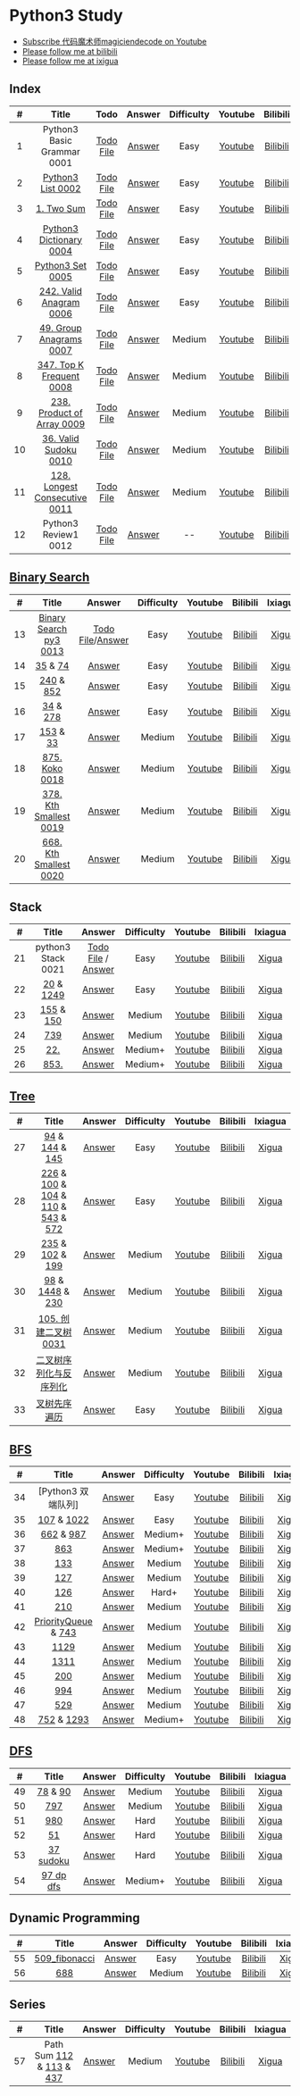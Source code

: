 # Python3 Study

- [Subscribe 代码魔术师magiciendecode on Youtube](https://www.youtube.com/channel/UCERe5JqcmPtyo3dzX94by1g?sub_confirmation=1)
- [Please follow me at bilibili](https://space.bilibili.com/520811931)
- [Please follow me at ixigua](https://www.ixigua.com/home/105169725727/)

## Index

| # | Title | Todo | Answer | Difficulty | Youtube | Bilibili | Ixiagua |
|:---:|:---:|:---:|:---:|:---:|:---:|:---:|:---:|
|1|Python3 Basic Grammar 0001|[Todo File](https://github.com/MagicienDeCode/py3_interview/blob/master/basic_grammar/basic.py)|[Answer](https://github.com/MagicienDeCode/py3_interview/blob/master/basic_grammar/basic_answer.py)|Easy|[Youtube](https://www.youtube.com/watch?v=Pmlqcl_Ggkc)|[Bilibili](https://www.bilibili.com/video/BV1wN4y1H7hR)|[Xigua](https://www.ixigua.com/i7335974016466813492)|
|2|[Python3 List 0002]()|[Todo File](https://github.com/MagicienDeCode/py3_interview/blob/master/basic_grammar/list.py)|[Answer](https://github.com/MagicienDeCode/py3_interview/blob/master/basic_grammar/list_answer.py)|Easy|[Youtube](https://www.youtube.com/watch?v=veHJaKzCsIM)|[Bilibili](https://www.bilibili.com/video/BV1WZ421m778)|[Xigua](https://www.ixigua.com/i7335998126400274979)|
|3|[1. Two Sum](https://leetcode.com/problems/two-sum/)|[Todo File](https://github.com/MagicienDeCode/py3_interview/blob/master/basic_grammar/two_sum.py)|[Answer](https://github.com/MagicienDeCode/py3_interview/blob/master/basic_grammar/two_sum_answer.py)|Easy|[Youtube](https://www.youtube.com/watch?v=BmOdXfdeG-o)|[Bilibili](https://www.bilibili.com/video/BV1Ny421a7nP)|[Xigua](https://www.ixigua.com/i7336100737191477786)|
|4|[Python3 Dictionary 0004](https://leetcode.com/problems/two-sum/description/)|[Todo File](https://github.com/MagicienDeCode/py3_interview/blob/master/basic_grammar/dictionary.py)|[Answer](https://github.com/MagicienDeCode/py3_interview/blob/master/basic_grammar/dictionary_answer.py)|Easy|[Youtube](https://www.youtube.com/watch?v=uvgBSPHqeCI)|[Bilibili](https://www.bilibili.com/video/BV1Z1421f7d9)|[Xigua](https://www.ixigua.com/i7336695129979224628)|
|5|[Python3 Set 0005](https://leetcode.com/problems/contains-duplicate/description/)|[Todo File](https://github.com/MagicienDeCode/py3_interview/blob/master/basic_grammar/set.py)|[Answer](https://github.com/MagicienDeCode/py3_interview/blob/master/basic_grammar/set_answer.py)|Easy|[Youtube](https://www.youtube.com/watch?v=L-GdKH3JtNw)|[Bilibili](https://www.bilibili.com/video/BV1nK421k7zn)|[Xigua](https://www.ixigua.com/i7336707631496561190)|
|6|[242. Valid Anagram 0006](https://leetcode.com/problems/valid-anagram/description/)|[Todo File](https://github.com/MagicienDeCode/py3_interview/blob/master/basic_grammar/list/242valid_anagram.py)|[Answer](https://github.com/MagicienDeCode/py3_interview/blob/master/basic_grammar/list/242valid_anagram_answer.py)|Easy|[Youtube](https://www.youtube.com/watch?v=r9SZajvQIiI)|[Bilibili](https://www.bilibili.com/video/BV1Xt42187TX)|[Xigua](https://www.ixigua.com/i7337081461045985811)|
|7|[49. Group Anagrams 0007](https://leetcode.com/problems/group-anagrams/description/)|[Todo File](https://github.com/MagicienDeCode/py3_interview/blob/master/basic_grammar/list/49group_anagrams.py)|[Answer](https://github.com/MagicienDeCode/py3_interview/blob/master/basic_grammar/list/49group_anagrams_answer.py)|Medium|[Youtube](https://www.youtube.com/watch?v=-7WpUpmp6N4)|[Bilibili](https://www.bilibili.com/video/BV1Qj421D7RD)|[Xigua](https://www.ixigua.com/i7337102157625328179)|
|8|[347. Top K Frequent 0008](https://leetcode.com/problems/top-k-frequent-elements/description/)|[Todo File](https://github.com/MagicienDeCode/py3_interview/blob/master/basic_grammar/list/347top_k_frequent_elements.py)|[Answer](https://github.com/MagicienDeCode/py3_interview/blob/master/basic_grammar/list/347top_k_frequent_elements_answer.py)|Medium|[Youtube](https://www.youtube.com/watch?v=cuLdM1k7gBU)|[Bilibili](https://www.bilibili.com/video/BV18J4m1s7Pi)|[Xigua](https://www.ixigua.com/i7337801325943620137)|
|9|[238. Product of Array 0009](https://leetcode.com/problems/product-of-array-except-self/description/)|[Todo File](https://github.com/MagicienDeCode/py3_interview/blob/master/basic_grammar/list/238product_of_array_except_self.py)|[Answer](https://github.com/MagicienDeCode/py3_interview/blob/master/basic_grammar/list/238product_of_array_except_self_answer.py)|Medium|[Youtube](https://www.youtube.com/watch?v=KoFS5Ef4hXk)|[Bilibili](https://www.bilibili.com/video/BV1kx4y1y7i9)|[Xigua](https://www.ixigua.com/i7338189112328847912)|
|10|[36. Valid Sudoku 0010](https://leetcode.com/problems/valid-sudoku/description/)|[Todo File](https://github.com/MagicienDeCode/py3_interview/blob/master/basic_grammar/list/36valid_sudoku.py)|[Answer](https://github.com/MagicienDeCode/py3_interview/blob/master/basic_grammar/list/36valid_sudoku_answer.py)|Medium|[Youtube](https://www.youtube.com/watch?v=eIzb4N1SYYE)|[Bilibili](https://www.bilibili.com/video/BV1Bx4y1y7fX)|[Xigua](https://www.ixigua.com/i7338557475588669964)|
|11|[128. Longest Consecutive 0011](https://leetcode.com/problems/longest-consecutive-sequence/description/)|[Todo File](https://github.com/MagicienDeCode/py3_interview/blob/master/basic_grammar/list/128longest_consecutive_sequence.py)|[Answer](https://github.com/MagicienDeCode/py3_interview/blob/master/basic_grammar/list/128longest_consecutive_sequence_answer.py)|Medium|[Youtube](https://www.youtube.com/watch?v=IwSGuK82hkg)|[Bilibili](https://www.bilibili.com/video/BV1gC411x7Wg)|[Xigua](https://www.ixigua.com/i7338930904477696531)|
|12|Python3 Review1 0012|[Todo File](https://github.com/MagicienDeCode/py3_interview/blob/master/basic_grammar/review1.py)|[Answer](https://github.com/MagicienDeCode/py3_interview/blob/master/basic_grammar/review1_answer.py)|--|[Youtube](https://www.youtube.com/watch?v=uhtb_AChMac)|[Bilibili](https://www.bilibili.com/video/BV1RW421A7c5)|[Xigua](https://www.ixigua.com/i7339609071881814579)|


## [Binary Search](https://github.com/MagicienDeCode/py3_interview/blob/master/basic_grammar/binary_search/BS_ALL_IN_ONE.pdf)

| # | Title |  Answer | Difficulty | Youtube | Bilibili | Ixiagua |
|:---:|:---:|:---:|:---:|:---:|:---:|:---:|
|13|[Binary Search py3 0013](https://leetcode.com/problems/binary-search/)|[Todo File](https://github.com/MagicienDeCode/py3_interview/blob/master/basic_grammar/binary_search/704binary_search.py)/[Answer](https://github.com/MagicienDeCode/py3_interview/blob/master/basic_grammar/binary_search/704binary_search_answer.py)|Easy|[Youtube](https://www.youtube.com/watch?v=hfNgTzJ3mdc)|[Bilibili](https://www.bilibili.com/video/BV1h1421f7E9)|[Xigua](https://www.ixigua.com/i7340026021544100389)|
|14|[35](https://leetcode.com/problems/search-insert-position/) & [74](https://leetcode.com/problems/search-a-2d-matrix/description/)|[Answer](https://github.com/MagicienDeCode/py3_interview/blob/master/basic_grammar/binary_search/35_74.py)|Easy|[Youtube](https://www.youtube.com/watch?v=926x36m2fJ8)|[Bilibili](https://www.bilibili.com/video/BV1kC411H77i)|[Xigua](https://www.ixigua.com/i7340410204619702819)|
|15|[240](https://leetcode.com/problems/search-a-2d-matrix-ii/description/) & [852](https://leetcode.com/problems/peak-index-in-a-mountain-array/description/)|[Answer](https://github.com/MagicienDeCode/py3_interview/blob/master/basic_grammar/binary_search/240_852.py)|Easy|[Youtube](https://www.youtube.com/watch?v=GXwpMpFMgvA)|[Bilibili](https://www.bilibili.com/video/BV1Cy421q73R)|[Xigua](https://www.ixigua.com/i7340759814273925684)|
|16|[34](https://leetcode.com/problems/find-first-and-last-position-of-element-in-sorted-array/) & [278](https://leetcode.com/problems/first-bad-version/description/)|[Answer](https://github.com/MagicienDeCode/py3_interview/blob/master/basic_grammar/binary_search/34_278.py)|Easy|[Youtube](https://www.youtube.com/watch?v=m63jLfjDsWM)|[Bilibili](https://www.bilibili.com/video/BV11z421X716)|[Xigua](https://www.ixigua.com/i7341159431968653865)|
|17|[153](https://leetcode.com/problems/find-minimum-in-rotated-sorted-array/) & [33](https://leetcode.com/problems/search-in-rotated-sorted-array/)|[Answer](https://github.com/MagicienDeCode/py3_interview/blob/master/basic_grammar/binary_search/153_33.py)|Medium|[Youtube](https://www.youtube.com/watch?v=2z-KIDh-j90)|[Bilibili](https://www.bilibili.com/video/BV1Pz42197sv)|[Xigua](https://www.ixigua.com/i7341541571524821530)|
|18|[875. Koko 0018](https://leetcode.com/problems/koko-eating-bananas/)|[Answer](https://github.com/MagicienDeCode/py3_interview/blob/master/basic_grammar/binary_search/875.py)|Medium|[Youtube](https://www.youtube.com/watch?v=3ilYPxP9XqM)|[Bilibili](https://www.bilibili.com/video/BV1SC411p7q6)|[Xigua](https://www.ixigua.com/i7342615931962524200)|
|19|[378. Kth Smallest 0019](https://leetcode.com/problems/kth-smallest-element-in-a-sorted-matrix/description/)|[Answer](https://github.com/MagicienDeCode/py3_interview/blob/master/basic_grammar/binary_search/378.py)|Medium|[Youtube](https://www.youtube.com/watch?v=ah2QIC6DkgA)|[Bilibili](https://www.bilibili.com/video/BV1Gt421t7X6)|[Xigua](https://www.ixigua.com/i7343038976959840803)|
|20|[668. Kth Smallest 0020](https://leetcode.com/problems/kth-smallest-number-in-multiplication-table/)|[Answer](https://github.com/MagicienDeCode/py3_interview/blob/master/basic_grammar/binary_search/668.py)|Medium|[Youtube](https://www.youtube.com/watch?v=5DYgSTXSNK0)|[Bilibili](https://www.bilibili.com/video/BV1sx42127tU)|[Xigua](https://www.ixigua.com/i7343389869911540224)|

## Stack
| # | Title |  Answer | Difficulty | Youtube | Bilibili | Ixiagua |
|:---:|:---:|:---:|:---:|:---:|:---:|:---:|
|21|python3 Stack 0021|[Todo File](https://github.com/MagicienDeCode/py3_interview/blob/master/medium_grammar/stack/stack.py) / [Answer](https://github.com/MagicienDeCode/py3_interview/blob/master/medium_grammar/stack/stack_answer.py)|Easy|[Youtube](https://www.youtube.com/watch?v=iao5oGnNNH4)|[Bilibili](https://www.bilibili.com/video/BV1bF4m1V7vP)|[Xigua](https://www.ixigua.com/i7344138174903353908)|
|22|[20](https://leetcode.com/problems/valid-parentheses/description/) & [1249](https://leetcode.com/problems/minimum-remove-to-make-valid-parentheses/description/) |[Answer](https://github.com/MagicienDeCode/py3_interview/blob/master/medium_grammar/stack/20_1249.py)|Easy|[Youtube](https://www.youtube.com/watch?v=_6wKuviAQGI)|[Bilibili](https://www.bilibili.com/video/BV1yF4m1V7Ly)|[Xigua](https://www.ixigua.com/i7345200677414666786)|
|23|[155](https://leetcode.com/problems/min-stack/description/) & [150](https://leetcode.com/problems/evaluate-reverse-polish-notation/) |[Answer](https://github.com/MagicienDeCode/py3_interview/blob/master/medium_grammar/stack/155_150.py)|Medium|[Youtube](https://www.youtube.com/watch?v=GO0UJso9Hsk)|[Bilibili](https://www.bilibili.com/video/BV1gw4m1d757)|[Xigua](https://www.ixigua.com/i7345646968917787146)|
|24|[739](https://leetcode.com/problems/daily-temperatures/description/)|[Answer](https://github.com/MagicienDeCode/py3_interview/blob/master/medium_grammar/stack/739.py)|Medium|[Youtube](https://www.youtube.com/watch?v=h1ohPpdsrX8)|[Bilibili](https://www.bilibili.com/video/BV1rw4m1d7UG)|[Xigua](https://www.ixigua.com/i7345972453908152843)|
|25|[22. ](https://leetcode.com/problems/generate-parentheses/)|[Answer](https://github.com/MagicienDeCode/py3_interview/blob/master/medium_grammar/stack/22.py)|Medium+|[Youtube](https://www.youtube.com/watch?v=P_ZbdNQE0KU)|[Bilibili](https://www.bilibili.com/video/BV19w4m1R71K)|[Xigua](https://www.ixigua.com/i7346312639321997824)|
|26|[853. ](https://leetcode.com/problems/car-fleet/description/)|[Answer](https://github.com/MagicienDeCode/py3_interview/blob/master/medium_grammar/stack/853.py)|Medium+|[Youtube](https://www.youtube.com/watch?v=VpW0jZXTdiY)|[Bilibili](https://www.bilibili.com/video/BV1cx421k7qH)|[Xigua](https://www.ixigua.com/i7347098970306380315)

## [Tree](https://github.com/MagicienDeCode/py3_interview/blob/master/medium_grammar/tree/TREE_ALL_IN_ONE.pdf)
| # | Title |  Answer | Difficulty | Youtube | Bilibili | Ixiagua |
|:---:|:---:|:---:|:---:|:---:|:---:|:---:|
|27|[94](https://leetcode.com/problems/binary-tree-inorder-traversal/description/) & [144](https://leetcode.com/problems/binary-tree-preorder-traversal/) & [145](https://leetcode.com/problems/binary-tree-postorder-traversal/description/) |[Answer](https://github.com/MagicienDeCode/py3_interview/blob/master/medium_grammar/tree/94_144_145.py)|Easy|[Youtube](https://www.youtube.com/watch?v=cn5QZngcwmw)|[Bilibili](https://www.bilibili.com/video/BV1Xx421C79L)|[Xigua](https://www.ixigua.com/i7347788276910162484)|
|28|[226](https://leetcode.com/problems/invert-binary-tree/description/) & [100](https://leetcode.com/problems/same-tree/) & [104](https://leetcode.com/problems/maximum-depth-of-binary-tree/description/) & [110](https://leetcode.com/problems/balanced-binary-tree/) & [543](https://leetcode.com/problems/diameter-of-binary-tree/) & [572](https://leetcode.com/problems/subtree-of-another-tree/)|[Answer](https://github.com/MagicienDeCode/py3_interview/blob/master/medium_grammar/tree/easy_6_in_1.py)|Easy|[Youtube](https://www.youtube.com/watch?v=VmxeUTc2FR4)|[Bilibili](https://www.bilibili.com/video/BV1Su4m1M7Wa)|[Xigua](https://www.ixigua.com/i7348180827450114612)|
|29|[235](https://leetcode.com/problems/lowest-common-ancestor-of-a-binary-search-tree/) & [102](https://leetcode.com/problems/binary-tree-level-order-traversal/) & [199](https://leetcode.com/problems/binary-tree-right-side-view/)|[Answer](https://github.com/MagicienDeCode/py3_interview/blob/master/medium_grammar/tree/235_102_199.py)|Medium|[Youtube](https://www.youtube.com/watch?v=2eU5XdPPzv0)|[Bilibili](https://www.bilibili.com/video/BV13H4y1W7gF)|[Xigua](https://www.ixigua.com/i7348558056860418560)|
|30|[98](https://leetcode.com/problems/validate-binary-search-tree/) & [1448](https://leetcode.com/problems/count-good-nodes-in-binary-tree/) & [230](https://leetcode.com/problems/kth-smallest-element-in-a-bst/)|[Answer](https://github.com/MagicienDeCode/py3_interview/blob/master/medium_grammar/tree/98_1448_230.py)|Medium|[Youtube](https://www.youtube.com/watch?v=5xi7D3BT7oA)|[Bilibili](https://www.bilibili.com/video/BV1au4m1T7sZ)|[Xigua](https://www.ixigua.com/i7348947852703302171)|
|31|[105. 创建二叉树 0031](https://leetcode.com/problems/construct-binary-tree-from-preorder-and-inorder-traversal/)|[Answer](https://github.com/MagicienDeCode/py3_interview/blob/master/medium_grammar/tree/105.py)|Medium|[Youtube](https://www.youtube.com/watch?v=QWaw18gEXeE)|[Bilibili](https://www.bilibili.com/video/BV1Gx421k7Hz)|[Xigua](https://www.ixigua.com/i7349343730106630683)|
|32|[二叉树序列化与反序列化](https://leetcode.com/problems/serialize-and-deserialize-binary-tree/description/)|[Answer](https://github.com/MagicienDeCode/py3_interview/blob/master/medium_grammar/tree/297.py)|Medium|[Youtube](https://www.youtube.com/watch?v=0furkCAJhZo)|[Bilibili](https://www.bilibili.com/video/BV1Qm411R78z)|[Xigua](https://www.ixigua.com/i7349689915426210313)|
|33|[叉树先序遍历](https://leetcode.com/problems/n-ary-tree-preorder-traversal/)|[Answer](https://github.com/MagicienDeCode/py3_interview/blob/master/medium_grammar/tree/589.py)|Easy|[Youtube](https://www.youtube.com/watch?v=xLMcZ5AHkms)|[Bilibili](https://www.bilibili.com/video/BV1Rj421976F)|[Xigua](https://www.ixigua.com/i7350767908055679523)|


## [BFS](https://github.com/MagicienDeCode/py3_interview/blob/master/medium_grammar/bfs/BFS%20-%20Breadth%20First%20Search.pdf)
| # | Title |  Answer | Difficulty | Youtube | Bilibili | Ixiagua |
|:---:|:---:|:---:|:---:|:---:|:---:|:---:|
|34|[Python3 双端队列]|[Answer](https://github.com/MagicienDeCode/py3_interview/blob/master/medium_grammar/bfs/deque.py)|Easy|[Youtube](https://www.youtube.com/watch?v=vuTWWSxWHTI)|[Bilibili](https://www.bilibili.com/video/BV1MZ421B7Ky)|[Xigua](https://www.ixigua.com/i7354383079579845154)|
|35|[107](https://leetcode.com/problems/binary-tree-level-order-traversal-ii/) & [1022](https://leetcode.com/problems/sum-of-root-to-leaf-binary-numbers/)|[Answer](https://github.com/MagicienDeCode/py3_interview/blob/master/medium_grammar/bfs/107_1022.py)|Easy|[Youtube](https://www.youtube.com/watch?v=rJbpBlEds5E)|[Bilibili](https://www.bilibili.com/video/BV1qM4m1Q74f)|[Xigua](https://www.ixigua.com/i7354865282910781990)|
|36|[662](https://leetcode.com/problems/maximum-width-of-binary-tree/description/) & [987](https://leetcode.com/problems/vertical-order-traversal-of-a-binary-tree/)|[Answer](https://github.com/MagicienDeCode/py3_interview/blob/master/medium_grammar/bfs/662_987.py)|Medium+|[Youtube](https://www.youtube.com/watch?v=g93sQrl1fLQ)|[Bilibili](https://www.bilibili.com/video/BV1jE421u77T)|[Xigua](https://www.ixigua.com/i7355620251293188635)|
|37|[863](https://leetcode.com/problems/all-nodes-distance-k-in-binary-tree/)|[Answer](https://github.com/MagicienDeCode/py3_interview/blob/master/medium_grammar/bfs/863.py)|Medium+|[Youtube](https://www.youtube.com/watch?v=urHpWgAQdec)|[Bilibili](https://www.bilibili.com/video/BV1GF4m1T74g)|[Xigua](https://www.ixigua.com/i7355909124988600866)|
|38|[133](https://leetcode.com/problems/clone-graph/)|[Answer](https://github.com/MagicienDeCode/py3_interview/blob/master/medium_grammar/bfs/133.py)|Medium|[Youtube](https://www.youtube.com/watch?v=2dNuOJ_sT5M)|[Bilibili](https://www.bilibili.com/video/BV1Fx421S7Sw)|[Xigua](https://www.ixigua.com/i7356355211960517160)|
|39|[127](https://leetcode.com/problems/word-ladder/description/)|[Answer](https://github.com/MagicienDeCode/py3_interview/blob/master/medium_grammar/bfs/127.py)|Medium|[Youtube](https://www.youtube.com/watch?v=X0Af3MnfMmc)|[Bilibili](https://www.bilibili.com/video/BV1hA4m1w7bY)|[Xigua](https://www.ixigua.com/i7356740932018012682)|
|40|[126](https://leetcode.com/problems/word-ladder-ii/description/)|[Answer](https://github.com/MagicienDeCode/py3_interview/blob/master/medium_grammar/bfs/126.py)|Hard+|[Youtube](https://www.youtube.com/watch?v=wtoigMt3HiI)|[Bilibili](https://www.bilibili.com/video/BV1oi421f7iu)|[Xigua](https://www.ixigua.com/i7357827359338299939)|
|41|[210](https://leetcode.com/problems/course-schedule-ii/description/)|[Answer](https://github.com/MagicienDeCode/py3_interview/blob/master/medium_grammar/bfs/210.py)|Medium|[Youtube](https://www.youtube.com/watch?v=Psaxx8A-4Qw)|[Bilibili](https://www.bilibili.com/video/BV16x421m7ut)|[Xigua](https://www.ixigua.com/i7358238747353154082)|
|42|[PriorityQueue](https://github.com/MagicienDeCode/py3_interview/blob/master/medium_grammar/heapq/pq.py) & [743](https://leetcode.com/problems/network-delay-time/description/)|[Answer](https://github.com/MagicienDeCode/py3_interview/blob/master/medium_grammar/bfs/743.py)|Medium|[Youtube](https://www.youtube.com/watch?v=SkTJk4nmx4Q)|[Bilibili](https://www.bilibili.com/video/BV1kF4m1P73u)|[Xigua](https://www.ixigua.com/i7358925660242313754)|
|43|[1129](https://leetcode.com/problems/shortest-path-with-alternating-colors/description/)|[Answer](https://github.com/MagicienDeCode/py3_interview/blob/master/medium_grammar/bfs/1129.py)|Medium|[Youtube](https://www.youtube.com/watch?v=ZyQG-hXApqI)|[Bilibili](https://www.bilibili.com/video/BV1px4y1h7yY)|[Xigua](https://www.ixigua.com/i7359355852765168128)|
|44|[1311](https://leetcode.com/problems/get-watched-videos-by-your-friends/)|[Answer](https://github.com/MagicienDeCode/py3_interview/blob/master/medium_grammar/bfs/1311.py)|Medium|[Youtube](https://www.youtube.com/watch?v=1Qi5i2KBZVw)|[Bilibili](https://www.bilibili.com/video/BV1tm411U7nx)|[Xigua](https://www.ixigua.com/i7359651307872846375)|
|45|[200](https://leetcode.com/problems/number-of-islands/)|[Answer](https://github.com/MagicienDeCode/py3_interview/blob/master/medium_grammar/bfs/200.py)|Medium|[Youtube](https://www.youtube.com/watch?v=azRmwGw8uoM)|[Bilibili](https://www.bilibili.com/video/BV1vE421L7gq)|[Xigua](https://www.ixigua.com/i7360814949276320297)|
|46|[994](https://leetcode.com/problems/rotting-oranges/)|[Answer](https://github.com/MagicienDeCode/py3_interview/blob/master/medium_grammar/bfs/994.py)|Medium|[Youtube](https://www.youtube.com/watch?v=aw40gq-zatk)|[Bilibili](https://www.bilibili.com/video/BV1Rt421w7RV)|[Xigua](https://www.ixigua.com/i7361558725776048655)|
|47|[529](https://leetcode.com/problems/minesweeper/)|[Answer](https://github.com/MagicienDeCode/py3_interview/blob/master/medium_grammar/bfs/529.py)|Medium|[Youtube](https://www.youtube.com/watch?v=O2LbLn4aTl8)|[Bilibili](https://www.bilibili.com/video/BV1QE421K7M8)|[Xigua](https://www.ixigua.com/i7361889692003861046)|
|48|[752](https://leetcode.com/problems/open-the-lock/) & [1293](https://leetcode.com/problems/shortest-path-in-a-grid-with-obstacles-elimination/)|[Answer](https://github.com/MagicienDeCode/py3_interview/blob/master/medium_grammar/bfs/752_1293.py)|Medium+|[Youtube](https://www.youtube.com/watch?v=os4wDoAakrc)|[Bilibili](https://www.bilibili.com/video/BV1Rx4y1B7ML)|[Xigua](https://www.ixigua.com/i7362688486115934720)|

## [DFS](https://github.com/MagicienDeCode/py3_interview/blob/master/medium_grammar/dfs/DFS_ALL_IN_ONE.pdf)
| # | Title |  Answer | Difficulty | Youtube | Bilibili | Ixiagua |
|:---:|:---:|:---:|:---:|:---:|:---:|:---:|
|49|[78](https://leetcode.com/problems/subsets/description/) & [90](https://leetcode.com/problems/subsets-ii/)|[Answer](https://github.com/MagicienDeCode/py3_interview/blob/master/medium_grammar/dfs/78_90.py)|Medium|[Youtube](https://www.youtube.com/watch?v=A7uWB0thhRU)|[Bilibili](https://www.bilibili.com/video/BV1Sm411y7ys)|[Xigua](https://www.ixigua.com/i7363040684913197602)|
|50|[797](https://leetcode.com/problems/all-paths-from-source-to-target/description/)|[Answer](https://github.com/MagicienDeCode/py3_interview/blob/master/medium_grammar/dfs/797.py)|Medium|[Youtube](https://www.youtube.com/watch?v=9h7wNcBqEfs)|[Bilibili](https://www.bilibili.com/video/BV1im41117v7)|[Xigua](https://www.ixigua.com/i7363391666692031002)|
|51|[980](https://leetcode.com/problems/unique-paths-iii/description/)|[Answer](https://github.com/MagicienDeCode/py3_interview/blob/master/medium_grammar/dfs/980.py)|Hard|[Youtube](https://www.youtube.com/watch?v=UQy_8qOu2Tk)|[Bilibili](https://www.bilibili.com/video/BV1ir421u7TH)|[Xigua](https://www.ixigua.com/i7364150187670897188)|
|52|[51](https://leetcode.com/problems/n-queens/description/)|[Answer](https://github.com/MagicienDeCode/py3_interview/blob/master/medium_grammar/dfs/51.py)|Hard|[Youtube](https://www.youtube.com/watch?v=nL2hY1UfT_k)|[Bilibili](https://www.bilibili.com/video/BV1Gt421F7JA)|[Xigua](https://www.ixigua.com/i7364941866048946688)|
|53|[37 sudoku](https://leetcode.com/problems/sudoku-solver/)|[Answer](https://github.com/MagicienDeCode/py3_interview/blob/master/medium_grammar/dfs/37.py)|Hard|[Youtube](https://www.youtube.com/watch?v=FzrIUxtAHEY)|[Bilibili](https://www.bilibili.com/video/BV1Um421H7H2)|[Xigua](https://www.ixigua.com/i7365605624932991488)|
|54|[97 dp dfs](https://leetcode.com/problems/interleaving-string/)|[Answer](https://leetcode.com/problems/interleaving-string/solutions/5127519/follow-up-questions-solved-3-solutions-recursive-or-iterative-python3/)|Medium+|[Youtube](https://www.youtube.com/watch?v=TzqIU0U59pY)|[Bilibili](https://www.bilibili.com/video/BV1EC411j72D)|[Xigua](https://www.ixigua.com/i7366412150933291520)|

## Dynamic Programming
| # | Title |  Answer | Difficulty | Youtube | Bilibili | Ixiagua |
|:---:|:---:|:---:|:---:|:---:|:---:|:---:|
|55|[509_fibonacci](https://leetcode.com/problems/fibonacci-number/description/)|[Answer](https://github.com/MagicienDeCode/py3_interview/blob/master/advanced_grammar/dynamic_programming/509.py)|Easy|[Youtube](https://www.youtube.com/watch?v=58imzbmBagY)|[Bilibili](https://www.bilibili.com/video/BV1qJ4m1K7nQ)|[Xigua](https://www.ixigua.com/i7367119138412495400)|
|56|[688](https://leetcode.com/problems/knight-probability-in-chessboard/)|[Answer](https://github.com/MagicienDeCode/py3_interview/blob/master/advanced_grammar/dynamic_programming/688.py)|Medium|[Youtube](https://www.youtube.com/watch?v=4AO78KP6dkU)|[Bilibili](https://www.bilibili.com/video/BV1Jm421M7it)|[Xigua](https://www.ixigua.com/i7368580707884466739)|


## Series
| # | Title |  Answer | Difficulty | Youtube | Bilibili | Ixiagua |
|:---:|:---:|:---:|:---:|:---:|:---:|:---:|
|57|Path Sum  [112](https://leetcode.com/problems/path-sum/) & [113](https://leetcode.com/problems/path-sum-ii/) & [437](https://leetcode.com/problems/path-sum-iii/)|[Answer](https://github.com/MagicienDeCode/py3_interview/blob/master/series/path_sum)|Medium|[Youtube](https://www.youtube.com/watch?v=B7WRhtMhye8)|[Bilibili](https://www.bilibili.com/video/BV1Ni421U7zR)|[Xigua](https://www.ixigua.com/i7377480762032914982)|
